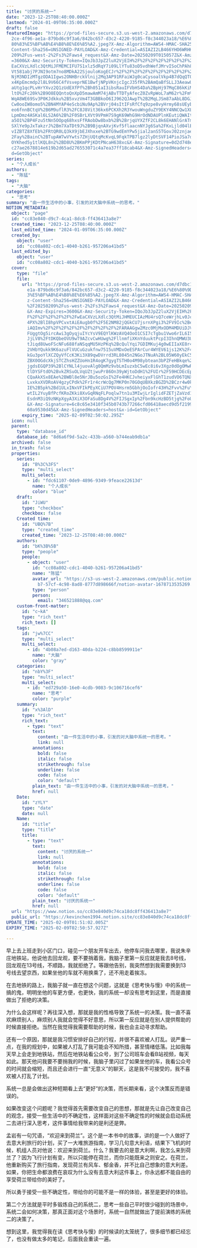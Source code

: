 ```yaml
---
title: "讨厌的系统一"
date: "2023-12-25T08:40:00.000Z"
lastmod: "2024-01-09T06:35:00.000Z"
draft: false
featuredImage: "https://prod-files-secure.s3.us-west-2.amazonaws.com/d7dbc101-8\
  2ce-4f96-ae1a-879bd6c9f3a6/842bc657-d3c2-4220-9185-f8c344023a18/%E6%80%9D%E8%\
  80%83%E5%BF%AB%E4%B8%8E%E6%85%A2.jpeg?X-Amz-Algorithm=AWS4-HMAC-SHA256&X-Amz-\
  Content-Sha256=UNSIGNED-PAYLOAD&X-Amz-Credential=ASIAZI2LB466YHO6WRHH%2F20250\
  209%2Fus-west-2%2Fs3%2Faws4_request&X-Amz-Date=20250209T015057Z&X-Amz-Expires\
  =3600&X-Amz-Security-Token=IQoJb3JpZ2luX2VjEIH%2F%2F%2F%2F%2F%2F%2F%2F%2F%2Fw\
  EaCXVzLXdlc3QtMiJFMEMCIFU7S1xlz5dRqY7i09LlYTu83oD5vdhWefJMrvISoChPAh8LRrMfrhJ\
  Vt581abj7PJNI9otm7no8MDkA22SjouloKogECJr%2F%2F%2F%2F%2F%2F%2F%2F%2F%2FwEQABoM\
  NjM3NDIzMTgzODA1Igws2ONHBrckVlnij2Mq3AP91RFaiWJg0caCysoalVkp4B7dQqQT0vWN4hbnu\
  x4KpEmcmdp2l8L9V66C4fVsveprNE1BwfjNPpVKnjcIgcJ35fR%2BAmQaBfSLLJ3AeawU57DEhtZn\
  aUtg1qcPLvHrYXvz2Q1zUdEXfPf%2Bh051aI3ibsRauIFVbHS4Da%2BpHj97MqC86kKiM%2B5zUqJ\
  ltO%2Fc20k%2B9O8EQQntoQnXpD5mawAmM74jABvTTDTyAfecZ0ZvRpWoL7aM62r%2Fm%2BSJbXfC\
  WqA8WE69Sv3P0KJdkku%2B5xvzVm4T3GBBkoO6IJ962QJAwpT%2B2MqLJSm87aAbL8DGJ9koMI00U\
  Cw0ooIW8omo5%2BN4MYAP4eScbiNu9Ap%2BVrj04sItIFsRfCfq9zpe8vyHrmy68sUEyb1X8dPd8T\
  eo6fnnBCtqV%2B6M9uflR3%2FC8J8Vit36kx6PCKXh2R3YwouWngduZY9EKY4NNCQw1XL%2FcfPHj\
  LpmDmz4ASKal6LS2A6%2B%2F0SBrLXVt9VPmH7S9gK69WhG9HrOdNDAUPlnKEutiQWAIt94wFdnEt\
  a5O1%2BP4Fzu5tNn5OOpq68hxsFfRAobDw8bxb%2B%2BrjqUYXZfF2CL8k6EHANlGrATmSmlaIaJR\
  SXlYe9pJxTakzrJ%2Bm7XaTDt9J%2B9BjqnAXvjKvf5flaacnNYJg6Sa%2FKxLjld04lEoidiMcKm\
  vIZBTZ8XfEb%2FRtQR0LQ3kX9jbEJXhxxe%2BTG9wdEmYPw5jial2anS5TGovJ02znjaetK7XuxT%\
  2Fay%2BainC%2BTupAW7wVYwts7ZHjUQtqMcKvqL9FqkTPB7lgz2lyDtSVF14PioJSa7dnG6Ld5dL\
  OYKhed5y1tlKQL8n2%2BD8U%2BKmPPjKDtPNcaH638xc&X-Amz-Signature=0d2d748ead98d345\
  c27ae2678814e619b2d65ad276553071c4a7ea37ff18cab4&X-Amz-SignedHeaders=host&x-i\
  d=GetObject"
series:
  - "个人成长"
authors:
  - "陈猛"
tags:
  - "大脑"
categories:
  - "思考"
summary: "由一件生活中的小事，引发的对大脑中系统一的思考。"
NOTION_METADATA:
  object: "page"
  id: "cc83e840-d9c7-4ca1-8dc8-ff436413a8e7"
  created_time: "2023-12-25T08:40:00.000Z"
  last_edited_time: "2024-01-09T06:35:00.000Z"
  created_by:
    object: "user"
    id: "cc08a802-cdc1-4040-b261-957206a41bd5"
  last_edited_by:
    object: "user"
    id: "cc08a802-cdc1-4040-b261-957206a41bd5"
  cover:
    type: "file"
    file:
      url: "https://prod-files-secure.s3.us-west-2.amazonaws.com/d7dbc101-82ce-4f96-a\
        e1a-879bd6c9f3a6/842bc657-d3c2-4220-9185-f8c344023a18/%E6%80%9D%E8%80%8\
        3%E5%BF%AB%E4%B8%8E%E6%85%A2.jpeg?X-Amz-Algorithm=AWS4-HMAC-SHA256&X-Am\
        z-Content-Sha256=UNSIGNED-PAYLOAD&X-Amz-Credential=ASIAZI2LB46666IWXEDV\
        %2F20250209%2Fus-west-2%2Fs3%2Faws4_request&X-Amz-Date=20250209T015002Z\
        &X-Amz-Expires=3600&X-Amz-Security-Token=IQoJb3JpZ2luX2VjEIH%2F%2F%2F%2\
        F%2F%2F%2F%2F%2F%2FwEaCXVzLXdlc3QtMiJHMEUCIAzMU4rsQ7ceWrjhLv0Jcucg67dXV\
        4PX%2BlI8hpVPCvxtAiEAugb0f%2F5E2NM82jQGkCU7jsrnXPgi3%2FV9Ic%2BeYgtdzhYq\
        iAQImv%2F%2F%2F%2F%2F%2F%2F%2F%2F%2FARAAGgw2Mzc0MjMxODM4MDUiDJVDzX0Bg%2\
        FUggtOg5ircAwi3gOyqjuIYcYsV9EQYlKWzAVQ4OoO1CSI7cTgbu1Vwo6rIL6I5dDAw60jw\
        JjLV8%2FtDKQbeOVU9wT9AZcvCwHUwg%2FllnmfiXKnYduuktPcpI3IhnQMWU3UN67mG1pA\
        tJiqd8UwoFScNFu688faNSqqMU5HzPKq%2BcQulYqi7GDIMKuj4g0wEIIaXE8r4pLoj78K0\
        2VHbYQukk9K6azuFlVUCuGzukfnw7515uVMDxOeESPArCur4WYEV61js12K%2F4SwgN8XM8\
        kGu3poYlXCZQyVfCcK3Ki3X89qwDVrrd3RL8045n2NGoJTNuA%2BL05W60yEkC5v0WYOLQJ\
        ZBX0OGdcXkjSTCZhsHZZUoHn1R4ogK7gygTSTH0o4M98ybtean3bPZFeHBkqe%2FbIFww06\
        jgdsEGQP39%2BlCYNLl4juovAlg0QmMz9vbLmIuzxbC5wEc8i6v3Xgz0dOgOMwR92IQCwXR\
        tlDYSFtdO%2BvkZRSuOLVqUZtjwuPr86On39yWjtoDdH1%2FUIr%2F59HCDEcEp3chmFKe2\
        CQaAkXSx8EAe%2BWBl8e5NrJBu5ozGsI%2Fe4HKCJvheiyxFlGhT1zudVO6TQNXFmdHsbgY\
        LvxkxXVDRoAV4gzyCPdk%2Fr1r4crWcQg7MKP0n70GOqUBXkzBGZD%2BCzr4w0ksJJm%2Bd\
        IE%2B5pk%2Bd1ULxINxVFIkPEyXCiU7POV4Hsrm5GbhjOoIofr43H%2Fvv%2FuYsJONJgec\
        wtIL2YuyBfPcfKRoZKki8XvGqRNqFLPoqlw7tn1u3MIwjLrIglidFZETjZaVzd1l2MCqUgH\
        EsdnM3iQ9zNKpXgyA3XiX3OFaSu8Dg4V%2FIJSgxIp%2Fbn9kcHzBD5tjg%2FoU0XD5Wfdz\
        &X-Amz-Signature=6c8c65e3410f345b0743b77266cfd06418aecd9d5f21996c3b7456\
        60a9530d45&X-Amz-SignedHeaders=host&x-id=GetObject"
      expiry_time: "2025-02-09T02:50:02.295Z"
  icon: null
  parent:
    type: "database_id"
    database_id: "8d6a6f9d-5a2c-433b-a560-b744eab9db1a"
  archived: false
  in_trash: false
  properties:
    series:
      id: "B%3C%3FS"
      type: "multi_select"
      multi_select:
        - id: "fdc61107-0de9-4896-9349-9feace22613d"
          name: "个人成长"
          color: "blue"
    draft:
      id: "JiWU"
      type: "checkbox"
      checkbox: false
    Created time:
      id: "UBQ%7B"
      type: "created_time"
      created_time: "2023-12-25T08:40:00.000Z"
    authors:
      id: "bK%3B%5B"
      type: "people"
      people:
        - object: "user"
          id: "cc08a802-cdc1-4040-b261-957206a41bd5"
          name: "陈猛"
          avatar_url: "https://s3-us-west-2.amazonaws.com/public.notion-static.com/775523\
            b7-57cf-4c98-8ad8-8777d898666f/notion-avatar-1678713535269.png"
          type: "person"
          person:
            email: "346521888@qq.com"
    custom-front-matter:
      id: "c~kA"
      type: "rich_text"
      rich_text: []
    tags:
      id: "jw%7CC"
      type: "multi_select"
      multi_select:
        - id: "4b08a7ed-d163-40da-b224-c8bb8599911e"
          name: "大脑"
          color: "gray"
    categories:
      id: "nbY%3F"
      type: "multi_select"
      multi_select:
        - id: "ed729a50-16e0-4cdb-9083-9c106716cef6"
          name: "思考"
          color: "purple"
    summary:
      id: "x%3AlD"
      type: "rich_text"
      rich_text:
        - type: "text"
          text:
            content: "由一件生活中的小事，引发的对大脑中系统一的思考。"
            link: null
          annotations:
            bold: false
            italic: false
            strikethrough: false
            underline: false
            code: false
            color: "default"
          plain_text: "由一件生活中的小事，引发的对大脑中系统一的思考。"
          href: null
    Date:
      id: "zYLY"
      type: "date"
      date: null
    Name:
      id: "title"
      type: "title"
      title:
        - type: "text"
          text:
            content: "讨厌的系统一"
            link: null
          annotations:
            bold: false
            italic: false
            strikethrough: false
            underline: false
            code: false
            color: "default"
          plain_text: "讨厌的系统一"
          href: null
  url: "https://www.notion.so/cc83e840d9c74ca18dc8ff436413a8e7"
  public_url: "https://kevinchen1994.notion.site/cc83e840d9c74ca18dc8ff436413a8e7"
UPDATE_TIME: "2025-02-09T01:51:02.005Z"
EXPIRY_TIME: "2025-02-09T02:50:57.927Z"

---
```

<link rel="stylesheet" href="https://cdn.jsdelivr.net/npm/katex@0.16.2/dist/katex.min.css" integrity="sha384-bYdxxUwYipFNohQlHt0bjN/LCpueqWz13HufFEV1SUatKs1cm4L6fFgCi1jT643X" crossorigin="anonymous">


早上去上班走到小区门口，碰见一个朋友开车出去，他停车问我去哪里，我说朱辛庄地铁站，他说他去回龙观，要不要捎着我，我脑子里第一反应就是我去8号线，回龙观在13号线，不顺路，我就拒绝了。等跟他告别，我突然想到我需要换到13号线去望京西，如果坐他的车就不用换乘了，还不用走着挨冻。


在去地铁的路上，我脑子就一直在想这个问题，这就是《思考快与慢》中的系统一搞的鬼，明明坐他的车更方便，也更快，我的系统一却没有思考到这里，而是直接做出了拒绝的决策。


为什么会这样呢？再往深入想，那就是我的性格导致了系统一的决策。我一直不喜欢麻烦别人，麻烦别人我就会觉得不好意思，所以第一反应就是在别人提供帮助的时候直接拒绝。当然在我觉得我需要帮助的时候，我也会主动寻求帮助。


还有一个原因，那就是我习惯安排好自己的行程，并很不喜欢被人打乱。说严重一点，在我的规划中，如果被人打乱了我可能会不知所措，甚至情绪低落。比如我每天早上会走到地铁站，然后在地铁站看公众号，到了公司班车会看B站视频，每天如此。那天他问我要不要捎我的时候，我脑子里闪过了如果坐他的车，我看公众号的时间就会缩短，而且还会进行一直“无意义”的聊天，这是我不可接受的，我不喜欢被人打乱了计划。


系统一总是会做出这种短期看上去“更好”的决策，而长期来看，这个决策反而是错误的。


如果改变这个问题呢？我觉得首先需要改变自己的思想，那就是先让自己改变自己的观念，接受一些生活中的不确定性，这样面对这些不确定性的时候就会启动系统二去进行深入思考，这件事情给我带来的是利还是弊。


孟岩有一句咒语，“欢迎来到荷兰”。这个是一本书中的故事，讲的是一个人做好了去意大利旅行的计划，买了一大堆旅游指南，学习几句意大利语，结果下飞机的时候，机组人员对他说：欢迎来到荷兰。什么？我要去的是意大利啊，我怎么来到荷兰了？因为飞行计划有变，所以只能停在荷兰，而你只能既来之则安之。在荷兰，他重新购买了旅行指南，发现荷兰有风车、郁金香，并不比自己想象的意大利差。如果，你把生命都浪费在哀叹为什么没有去意大利这件事上，你永远都不能自由的享受荷兰带给你的美好了。


所以勇于接受一些不确定性，带给你的可能不是一样的体验，甚至是更好的体验。


第二个方法就是平时多锻炼自己的系统二，思考一些自己平时很少碰到的场景中，系统二会如何决策，那真正面对这个场景时，系统一自然就做出了提前演练的系统二的决策了。


想到这里，我觉得我在读《思考快与慢》的时候读的太笼统了，很多细节都已经忘了，也没有做太多的笔记，后面我会重读一遍。


